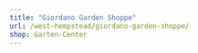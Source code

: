 ```yaml
---
title: "Giordano Garden Shoppe"
url: /west-hempstead/giordano-garden-shoppe/
shop: Garten-Center
---
```


